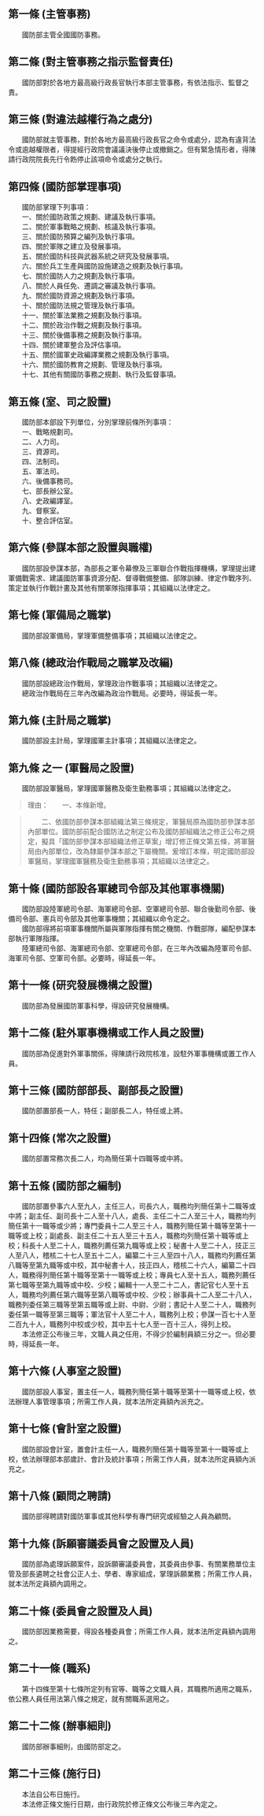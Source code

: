 第一條 (主管事務)
-----------------
　　國防部主管全國國防事務。  


第二條 (對主管事務之指示監督責任)
---------------------------------
　　國防部對於各地方最高級行政長官執行本部主管事務，有依法指示、監督之責。  


第三條 (對違法越權行為之處分)
-----------------------------
　　國防部就主管事務，對於各地方最高級行政長官之命令或處分，認為有違背法令或逾越權限者，得提經行政院會議議決後停止或撤銷之。但有緊急情形者，得陳請行政院院長先行令飭停止該項命令或處分之執行。  


第四條 (國防部掌理事項)
-----------------------
　　國防部掌理下列事項：  
　　一、關於國防政策之規劃、建議及執行事項。  
　　二、關於軍事戰略之規劃、核議及執行事項。  
　　三、關於國防預算之編列及執行事項。  
　　四、關於軍隊之建立及發展事項。  
　　五、關於國防科技與武器系統之研究及發展事項。  
　　六、關於兵工生產與國防設施建造之規劃及執行事項。  
　　七、關於國防人力之規劃及執行事項。  
　　八、關於人員任免、遷調之審議及執行事項。  
　　九、關於國防資源之規劃及執行事項。  
　　十、關於國防法規之管理及執行事項。  
　　十一、關於軍法業務之規劃及執行事項。  
　　十二、關於政治作戰之規劃及執行事項。  
　　十三、關於後備事務之規劃及執行事項。  
　　十四、關於建軍整合及評估事項。  
　　十五、關於國軍史政編譯業務之規劃及執行事項。  
　　十六、關於國防教育之規劃、管理及執行事項。  
　　十七、其他有關國防事務之規劃、執行及監督事項。  


第五條 (室、司之設置)
---------------------
　　國防部本部設下列單位，分別掌理前條所列事項：  
　　一、戰略規劃司。  
　　二、人力司。  
　　三、資源司。  
　　四、法制司。  
　　五、軍法司。  
　　六、後備事務司。  
　　七、部長辦公室。  
　　八、史政編譯室。  
　　九、督察室。  
　　十、整合評估室。  


第六條 (參謀本部之設置與職權)
-----------------------------
　　國防部設參謀本部，為部長之軍令幕僚及三軍聯合作戰指揮機構，掌理提出建軍備戰需求、建議國防軍事資源分配、督導戰備整備、部隊訓練、律定作戰序列、策定並執行作戰計畫及其他有關軍隊指揮事項；其組織以法律定之。  


第七條 (軍備局之職掌)
---------------------
　　國防部設軍備局，掌理軍備整備事項；其組織以法律定之。  


第八條 (總政治作戰局之職掌及改編)
---------------------------------
　　國防部設總政治作戰局，掌理政治作戰事項；其組織以法律定之。  
　　總政治作戰局在三年內改編為政治作戰局。必要時，得延長一年。  


第九條 (主計局之職掌)
---------------------
　　國防部設主計局，掌理國軍主計事項；其組織以法律定之。  


第九條 之一 (軍醫局之設置)
--------------------------
　　國防部設軍醫局，掌理國軍醫務及衛生勤務事項；其組織以法律定之。  
> 理由：　　一、本條新增。

> 　　二、依國防部參謀本部組織法第三條規定，軍醫局原為國防部參謀本部內部單位。國防部前配合國防法之制定公布及國防部組織法之修正公布之規定，擬具「國防部參謀本部組織法修正草案」增訂修正條文第五條，將軍醫局由內部單位，改為隸屬參謀本部之下屬機關。爰增訂本條，明定國防部設軍醫局，掌理國軍醫務及衛生勤務事項；其組織以法律定之。



第十條 (國防部設各軍總司令部及其他軍事機關)
-------------------------------------------
　　國防部設陸軍總司令部、海軍總司令部、空軍總司令部、聯合後勤司令部、後備司令部、憲兵司令部及其他軍事機關；其組織以命令定之。  
　　國防部得將前項軍事機關所屬與軍隊指揮有關之機關、作戰部隊，編配參謀本部執行軍隊指揮。  
　　陸軍總司令部、海軍總司令部、空軍總司令部，在三年內改編為陸軍司令部、海軍司令部、空軍司令部。必要時，得延長一年。  


第十一條 (研究發展機構之設置)
-----------------------------
　　國防部為發展國防軍事科學，得設研究發展機構。  


第十二條 (駐外軍事機構或工作人員之設置)
---------------------------------------
　　國防部為促進對外軍事關係，得陳請行政院核准，設駐外軍事機構或置工作人員。  


第十三條 (國防部部長、副部長之設置)
-----------------------------------
　　國防部置部長一人，特任；副部長二人，特任或上將。  


第十四條 (常次之設置)
---------------------
　　國防部置常務次長二人，均為簡任第十四職等或中將。  


第十五條 (國防部之編制)
-----------------------
　　國防部置參事六人至九人，主任三人，司長六人，職務均列簡任第十二職等或中將；副主任、副司長十二人至十八人，處長、主任二十二人至三十人，職務均列簡任第十一職等或少將；專門委員十二人至三十人，職務列簡任第十職等至第十一職等或上校；副處長、副主任二十五人至三十五人，職務均列簡任第十職等或上校；科長十人至二十人，職務列薦任第九職等或上校；秘書十人至二十人，技正三人至八人，稽核二十七人至五十二人，編纂二十三人至四十八人，職務均列薦任第八職等至第九職等或中校，其中秘書十人，技正四人，稽核二十六人，編纂二十四人，職務得列簡任第十職等至第十一職等或上校；專員七人至十五人，職務列薦任第七職等至第九職等或中校、少校；編輯十一人至二十二人，書記官七人至十五人，職務均列薦任第六職等至第八職等或中校、少校；辦事員十二人至二十八人，職務列委任第三職等至第五職等或上尉、中尉、少尉；書記十人至二十人，職務列委任第一職等至第三職等；軍法官十人至二十人，職務列上校；參謀一百七十人至二百九十人，職務列中校或少校，其中五十七人至一百十三人，得列上校。  
　　本法修正公布後三年，文職人員之任用，不得少於編制員額三分之一。但必要時，得延長一年。  


第十六條 (人事室之設置)
-----------------------
　　國防部設人事室，置主任一人，職務列簡任第十職等至第十一職等或上校，依法辦理人事管理事項；所需工作人員，就本法所定員額內派充之。  


第十七條 (會計室之設置)
-----------------------
　　國防部設會計室，置會計主任一人，職務列簡任第十職等至第十一職等或上校，依法辦理部本部歲計、會計及統計事項；所需工作人員，就本法所定員額內派充之。  


第十八條 (顧問之聘請)
---------------------
　　國防部得聘請對國防軍事或其他科學有專門研究或經驗之人員為顧問。  


第十九條 (訴願審議委員會之設置及人員)
-------------------------------------
　　國防部為處理訴願案件，設訴願審議委員會，其委員由參事、有關業務單位主管及部長遴聘之社會公正人士、學者、專家組成，掌理訴願業務；所需工作人員，就本法所定員額內調用之。  


第二十條 (委員會之設置及人員)
-----------------------------
　　國防部因業務需要，得設各種委員會；所需工作人員，就本法所定員額內調用之。  


第二十一條 (職系)
-----------------
　　第十四條至第十七條所定列有官等、職等之文職人員，其職務所適用之職系，依公務人員任用法第八條之規定，就有關職系選用之。  


第二十二條 (辦事細則)
---------------------
　　國防部辦事細則，由國防部定之。  


第二十三條 (施行日)
-------------------
　　本法自公布日施行。  
　　本法修正條文施行日期，由行政院於修正條文公布後三年內定之。